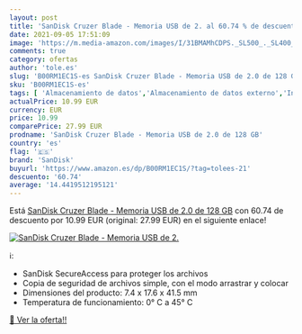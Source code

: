 ```yaml
---
layout: post
title: 'SanDisk Cruzer Blade - Memoria USB de 2. al 60.74 % de descuento'
date: 2021-09-05 17:51:09
image: 'https://m.media-amazon.com/images/I/31BMAMhCDPS._SL500_._SL400_.jpg'
comments: true
category: ofertas
author: 'tole.es'
slug: 'B00RM1EC1S-es SanDisk Cruzer Blade - Memoria USB de 2.0 de 128 GB'
sku: 'B00RM1EC1S-es'
tags: [ 'Almacenamiento de datos','Almacenamiento de datos externo','Informática','Memorias USB','sandisk', ]
actualPrice: 10.99 EUR
currency: EUR
price: 10.99
comparePrice: 27.99 EUR
prodname: 'SanDisk Cruzer Blade - Memoria USB de 2.0 de 128 GB'
country: 'es'
flag: '🇪🇸'
brand: 'SanDisk'
buyurl: 'https://www.amazon.es/dp/B00RM1EC1S/?tag=tolees-21'
descuento: '60.74'
average: '14.4419512195121'
---
```


Está [SanDisk Cruzer Blade - Memoria USB de 2.0 de 128 GB](https://www.amazon.es/dp/B00RM1EC1S/?tag=tolees-21) con 60.74 de descuento por 10.99 EUR (original: 27.99 EUR) en el siguiente enlace!

[![SanDisk Cruzer Blade - Memoria USB de 2.](https://m.media-amazon.com/images/I/31BMAMhCDPS._SL500_._SL400_.jpg)](https://www.amazon.es/dp/B00RM1EC1S/?tag=tolees-21)

ℹ️:

- SanDisk SecureAccess para proteger los archivos
- Copia de seguridad de archivos simple, con el modo arrastrar y colocar
- Dimensiones del producto: 7.4 x 17.6 x 41.5 mm
- Temperatura de funcionamiento: 0° C a 45° C

[🛒 Ver la oferta!!](https://www.amazon.es/dp/B00RM1EC1S/?tag=tolees-21)
